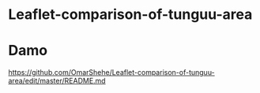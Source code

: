 # Leaflet-comparison-of-tunguu-area
# Damo 

https://github.com/OmarShehe/Leaflet-comparison-of-tunguu-area/edit/master/README.md
